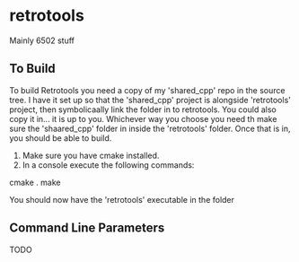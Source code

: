 # retrotools

Mainly 6502 stuff

## To Build

To build Retrotools you need a copy of my 'shared_cpp' repo in the source tree. I have it set up so that the 'shared_cpp' project is alongside 'retrotools' project, then symbolicaally link the folder in to retrotools. You could also copy it in... it is up to you. Whichever way you choose you need th make sure the 'shaared_cpp' folder in inside the 'retrotools' folder.
Once that is in, you should be able to build.

1) Make sure you have cmake installed.
2) In a console execute the following commands:

cmake .
make

You should now have the 'retrotools' executable in the folder

## Command Line Parameters

TODO
